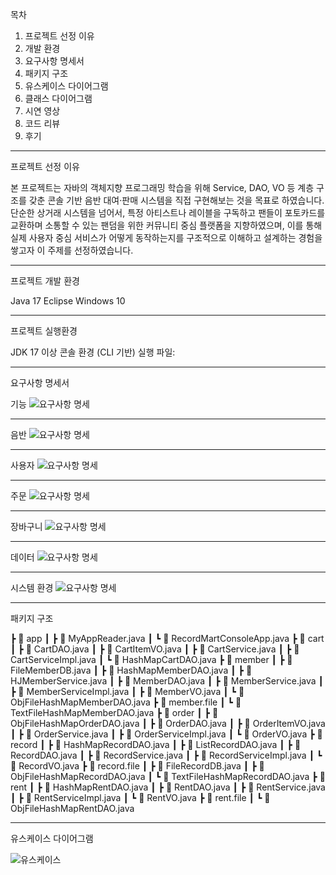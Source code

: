 목차

1. 프로젝트 선정 이유
2. 개발 환경
3. 요구사항 명세서
4. 패키지 구조
5. 유스케이스 다이어그램
6. 클래스 다이어그램
7. 시연 영상
8. 코드 리뷰
9. 후기

---

프로젝트 선정 이유

본 프로젝트는 자바의 객체지향 프로그래밍 학습을 위해 Service, DAO, VO 등 계층 구조를 갖춘 콘솔 기반 음반 대여·판매 시스템을 직접 구현해보는 것을 목표로 하였습니다. 단순한 상거래 시스템을 넘어서, 특정 아티스트나 레이블을 구독하고 팬들이 포토카드를 교환하며 소통할 수 있는 팬덤을 위한 커뮤니티 중심 플랫폼을 지향하였으며, 이를 통해 실제 사용자 중심 서비스가 어떻게 동작하는지를 구조적으로 이해하고 설계하는 경험을 쌓고자 이 주제를 선정하였습니다.

---

프로젝트 개발 환경

Java 17
Eclipse
Windows 10

---

프로젝트 실행환경

JDK 17 이상
콘솔 환경 (CLI 기반)
실행 파일: 

---

요구사항 명세서


기능
![요구사항 명세](images/화면%20캡처%202025-06-29%20142929.png)

---


음반
![요구사항 명세](images/화면%20캡처%202025-06-29%20143020.png)

---


사용자
![요구사항 명세](images/화면%20캡처%202025-06-29%20143120.png)

---


주문
![요구사항 명세](images/화면%20캡처%202025-06-29%20143144.png)

---


장바구니
![요구사항 명세](images/화면%20캡처%202025-06-29%20143203.png)

---


데이터
![요구사항 명세](images/화면%20캡처%202025-06-29%20143237.png)

---


시스템 환경
![요구사항 명세](images/화면%20캡처%202025-06-29%20143303.png)


---

패키지 구조




┣ 📁 app
┃ ┣ 📄 MyAppReader.java
┃ ┗ 📄 RecordMartConsoleApp.java
┣ 📁 cart
┃ ┣ 📄 CartDAO.java
┃ ┣ 📄 CartItemVO.java
┃ ┣ 📄 CartService.java
┃ ┣ 📄 CartServiceImpl.java
┃ ┗ 📄 HashMapCartDAO.java
┣ 📁 member
┃ ┣ 📄 FileMemberDB.java
┃ ┣ 📄 HashMapMemberDAO.java
┃ ┣ 📄 HJMemberService.java
┃ ┣ 📄 MemberDAO.java
┃ ┣ 📄 MemberService.java
┃ ┣ 📄 MemberServiceImpl.java
┃ ┣ 📄 MemberVO.java
┃ ┗ 📄 ObjFileHashMapMemberDAO.java
┣ 📁 member.file
┃ ┗ 📄 TextFileHashMapMemberDAO.java
┣ 📁 order
┃ ┣ 📄 ObjFileHashMapOrderDAO.java
┃ ┣ 📄 OrderDAO.java
┃ ┣ 📄 OrderItemVO.java
┃ ┣ 📄 OrderService.java
┃ ┣ 📄 OrderServiceImpl.java
┃ ┗ 📄 OrderVO.java
┣ 📁 record
┃ ┣ 📄 HashMapRecordDAO.java
┃ ┣ 📄 ListRecordDAO.java
┃ ┣ 📄 RecordDAO.java
┃ ┣ 📄 RecordService.java
┃ ┣ 📄 RecordServiceImpl.java
┃ ┗ 📄 RecordVO.java
┣ 📁 record.file
┃ ┣ 📄 FileRecordDB.java
┃ ┣ 📄 ObjFileHashMapRecordDAO.java
┃ ┗ 📄 TextFileHashMapRecordDAO.java
┣ 📁 rent
┃ ┣ 📄 HashMapRentDAO.java
┃ ┣ 📄 RentDAO.java
┃ ┣ 📄 RentService.java
┃ ┣ 📄 RentServiceImpl.java
┃ ┗ 📄 RentVO.java
┣ 📁 rent.file
┃ ┗ 📄 ObjFileHashMapRentDAO.java




---

유스케이스 다이어그램

![유스케이스](images/화면%20캡처%202025-06-29%20145042.png)
